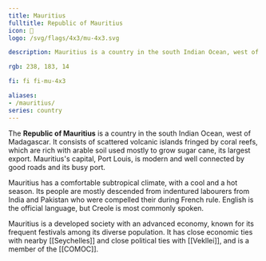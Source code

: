 ```yaml
---
title: Mauritius
fulltitle: Republic of Mauritius
icon: 🌾
logo: /svg/flags/4x3/mu-4x3.svg

description: Mauritius is a country in the south Indian Ocean, west of Madagascar.

rgb: 238, 183, 14

fi: fi fi-mu-4x3

aliases:
- /mauritius/
series: country
---
```


The **<span class="fi fi-mu-4x3"></span> Republic of Mauritius** is a country in the south Indian Ocean, west of Madagascar. It consists of scattered volcanic islands fringed by coral reefs, which are rich with arable soil used mostly to grow sugar cane, its largest export. Mauritius's capital, Port Louis, is modern and well connected by good roads and its busy port.

Mauritius has a comfortable subtropical climate, with a cool and a hot season. Its people are mostly descended from indentured labourers from India and Pakistan who were compelled their during French rule. English is the official language, but Creole is most commonly spoken.

Mauritius is a developed society with an advanced economy, known for its frequent festivals among its diverse population. It has close economic ties with nearby [[Seychelles]] and close political ties with [[Vekllei]], and is a member of the [[COMOC]].

